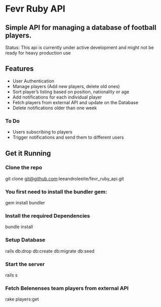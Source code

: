 # Fevr Ruby API

## Simple API for managing a database of football players.

Status: This api is currently under active development and might not be ready for heavy production use

## Features

- User Authentication
- Manage players (Add new players, delete old ones)
- Sort player’s listing based on position, nationality or age
- Add notifications for each individual player
- Fetch players from external API and update on the Database
- Delete notifications older than one week


### To Do

- Users subscribing to players
- Trigger notifications and send them to different users


## Get it Running

### Clone the repo
git clone git@github.com:leeandroleeite/fevr_ruby_api.git

### You first need to install the bundler gem:
gem install bundler

### Install the required Dependencies
bundle install

### Setup Database
rails db:drop db:create db:migrate db:seed

### Start the server 
rails s

### Fetch Belenenses team players from external API
rake players:get